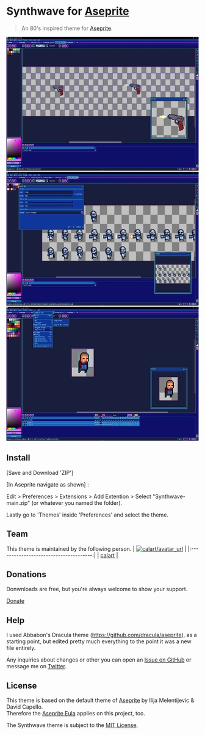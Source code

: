 # Synthwave for [Aseprite](https://www.aseprite.org/)

> An 80's inspired theme for [Aseprite](https://www.aseprite.org/).


<img src="https://github.com/Calart/Synthwave/blob/main/screenshot.PNG" width="640" height="350" />
<img src="https://github.com/Calart/Synthwave/blob/main/screenshot1.PNG" width="640" height="350" />
<img src="https://github.com/Calart/Synthwave/blob/main/screenshot2.PNG" width="640" height="350" />


## Install

[Save and Download 'ZIP']

[In Aseprite navigate as shown] :

Edit > Preferences > Extensions > Add Extention > Select "Synthwave-main.zip" (or whatever you named the folder).

Lastly go to 'Themes' inside 'Preferences' and select the theme.

## Team

This theme is maintained by the following person.
| [![calart/avatar_url]][calart] |
|:--------------------------------------:|
|              [calart]              |

[calart]: https://github.com/calart
[calart/avatar_url]: https://avatars.githubusercontent.com/u/70825079?s=40&v=4

## Donations
Donwnloads are free, but you're always welcome to show your support.

[Donate](https://www.paypal.com/donate?hosted_button_id=GB6WHQYLRH3DS)

## Help
I used Abbabon's Dracula theme (https://github.com/dracula/aseprite), as a starting point, but edited pretty much everything to the point it was a new file entirely.

Any inquiries about changes or other you can open an [Issue on GitHub](https://github.com/Calart/Synthwave/issues/new/choose "New Issue &#183; https://github.com/Calart/Synthwave") or message me on [Twitter](https://twitter.com/pronomicalart).

## License
This theme is based on the default theme of [Aseprite](http://aseprite.org "Aseprite - Animated sprite editor & pixel art tool") by Ilija Melentijevic & David Capello.  
Therefore the [Aseprite Eula](https://github.com/aseprite/aseprite/blob/master/EULA.txt "aseprite/EULA.txt at master &#183; aseprite/aseprite") applies on this project, too.

The Synthwave theme is subject to the [MIT License](./LICENSE).
